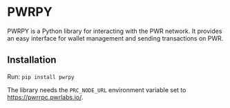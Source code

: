 # PWRPY

PWRPY is a Python library for interacting with the PWR network.
It provides an easy interface for wallet management and sending transactions on PWR.

## Installation

Run: `pip install pwrpy`

The library needs the `PRC_NODE_URL` environment variable set to https://pwrrpc.pwrlabs.io/.
